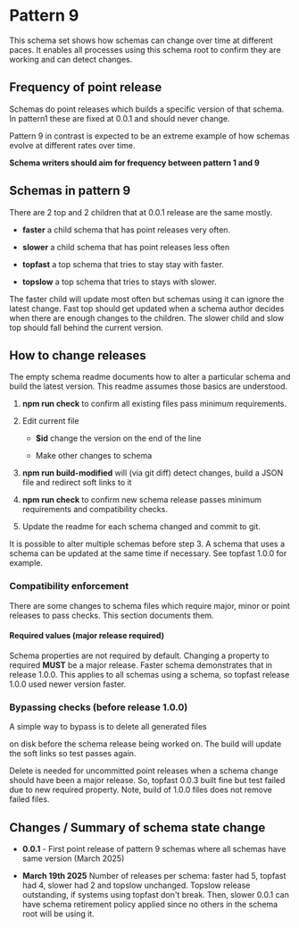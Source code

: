 # Pattern 9

This schema set shows how schemas can change over time
at different paces. It enables all processes using this
schema root to confirm they are working and can
detect changes.

## Frequency of point release

Schemas do point releases which builds a specific version
of that schema. In pattern1 these are fixed at 0.0.1
and should never change.

Pattern 9 in contrast is expected to be an extreme
example of how schemas evolve at different rates
over time.

**Schema writers should aim for frequency between pattern 1 and 9**

## Schemas in pattern 9

There are 2 top and 2 children that at 0.0.1 release
are the same mostly.

* **faster** a child schema that has point releases very often.

* **slower** a child schema that has point releases less often

* **topfast** a top schema that tries to stay stay with faster.

* **topslow** a top schema that tries to stays with slower.

The faster child will update most often but schemas using
it can ignore the latest change. Fast top should get updated
when a schema author decides when there are enough changes to
the children. The slower child and slow top should fall
behind the current version.

## How to change releases

The empty schema readme documents how to alter a particular
schema and build the latest version. This readme assumes those
basics are understood.

1. **npm run check** to confirm all existing files pass
   minimum requirements.

2. Edit current file

   * **$id** change the version on the end of the line

   * Make other changes to schema

3. **npm run build-modified** will (via git diff) detect
   changes, build a JSON file and redirect soft links to it

4. **npm run check** to confirm new schema release passes
   minimum requirements and compatibility checks.

5. Update the readme for each schema changed
   and commit to git.

It is possible to alter multiple schemas before step 3. A
schema that uses a schema can be updated at the same time
if necessary. See topfast 1.0.0 for example.

### Compatibility enforcement

There are some changes to schema files which require
major, minor or point releases to pass checks. This
section documents them.

#### Required values (major release required)

Schema properties are not required by default. Changing a
property to required **MUST** be a major release. Faster
schema demonstrates that in release 1.0.0. This applies
to all schemas using a schema, so topfast release 1.0.0
used newer version faster.

### Bypassing checks (before release 1.0.0)

A simple way to bypass is to delete all generated files 

on disk before the schema release being worked on. The build
will update the soft links so test passes again.

Delete is needed for uncommitted point releases when
a schema change should have been a major release. So,
topfast 0.0.3 built fine but test failed due to new
required property. Note, build of 1.0.0 files does not
remove failed files.

## Changes / Summary of schema state change

* **0.0.1** - First point release of pattern 9 schemas where all
schemas have same version (March 2025)

* **March 19th 2025** Number of releases per schema: faster had 5,
  topfast had 4, slower had 2 and topslow unchanged. Topslow
  release outstanding, if systems using topfast don't break. Then, slower 0.0.1 can have schema retirement policy applied since
  no others in the schema root will be using it.
